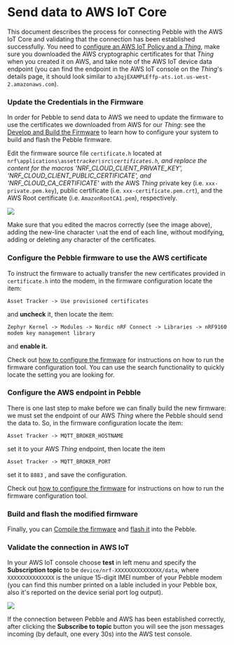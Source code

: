# Send data to AWS IoT Core

This document describes the process for connecting Pebble with the AWS IoT Core and validating that the connection has been established successfully. You need to [configure an AWS IoT Policy and a _Thing_](configure-aws-iot-core.md), make sure you downloaded the AWS cryptographic certificates for that _Thing_ when you created it on AWS, and take note of the AWS IoT device data endpoint (you can find the endpoint in the AWS IoT console on the _Thing_'s details page, it should look similar to `a3qjEXAMPLEffp-ats.iot.us-west-2.amazonaws.com`).

### Update the Credentials in the Firmware <a href="#update-the-cerdentials-in-the-firmware" id="update-the-cerdentials-in-the-firmware"></a>

In order for Pebble to send data to AWS we need to update the firmware to use the certificates we downloaded from AWS for our _Thing_: see the [Develop and Build the Firmware](../../develop-and-build-the-firmware/) to learn how to configure your system to build and flash the Pebble firmware.

Edit the firmware source file `certificate.h` located at `nrf\applications\asset`_`tracker\src\certificates.h`, and replace the content for the macros 'NRF\_CLOUD\_CLIENT\_PRIVATE\_KEY', 'NRF\_CLOUD\_CLIENT\_PUBLIC\_CERTIFICATE', and 'NRF\_CLOUD\_CA\_CERTIFICATE' with the_ AWS _Thing_ private key (i.e. `xxx-private.pem.key`), public certificate (i.e. `xxx-certificate.pem.crt`), and the AWS Root certificate (i.e. `AmazonRootCA1.pem`), respectively.

![](http://docs-old.iotex.io/img/developer/pebble\_certificate\_string.png)

Make sure that you edited the macros correctly (see the image above), adding the new-line character `\n`at the end of each line, without modifying, adding or deleting any character of the certificates.

### Configure the Pebble firmware to use the AWS certificate <a href="#configure-the-firmware-to-use-the-aws-certificate" id="configure-the-firmware-to-use-the-aws-certificate"></a>

To instruct the firmware to actually transfer the new certificates provided in `certificate.h` into the modem, in the firmware configuration locate the item:

`Asset Tracker -> Use provisioned certificates`&#x20;

and **uncheck** it, then locate the item:&#x20;

`Zephyr Kernel -> Modules -> Nordic nRF Connect -> Libraries -> nRF9160 modem key management library`&#x20;

and **enable it.**

Check out [how to configure the firmware](../../develop-and-build-the-firmware/configure-the-firmware.md) for instructions on how to run the firmware configuration tool. You can use the search functionality to quickly locate the setting you are looking for.

### Configure the AWS endpoint in Pebble <a href="#configure-the-aws-endpoint-in-pebble" id="configure-the-aws-endpoint-in-pebble"></a>

There is one last step to make before we can finally build the new firmware: we must set the endpoint of our AWS _Thing_ where the Pebble should send the data to. So, in the firmware configuration locate the item:&#x20;

`Asset Tracker -> MQTT_BROKER_HOSTNAME` &#x20;

set it to your AWS _Thing_ endpoint, then locate the item

`Asset Tracker -> MQTT_BROKER_PORT`&#x20;

set it to `8883` , and save the configuration.

Check out [how to configure the firmware](../../develop-and-build-the-firmware/configure-the-firmware.md) for instructions on how to run the firmware configuration tool.

### Build and flash the modified firmware <a href="#build-and-flash-the-modified-firmware" id="build-and-flash-the-modified-firmware"></a>

Finally, you can [Compile the firmware](../../develop-and-build-the-firmware/) and [flash it](../../flashing-the-firmware/) into the Pebble.

### Validate the connection in AWS IoT <a href="#validate-the-connection-in-aws-iot" id="validate-the-connection-in-aws-iot"></a>

In your AWS IoT console choose **test** in left menu and specify the **Subscription topic** to be `device/nrf-XXXXXXXXXXXXXXX/data`, where `XXXXXXXXXXXXXXX` is the unique 15-digit IMEI number of your Pebble modem (you can find this number printed on a lable included in your Pebble box, also it's reported on the device serial port log output).

![](http://docs-old.iotex.io/img/developer/pebble\_aws\_iot\_test.png)

If the connection between Pebble and AWS has been established correctly, after clicking the **Subscribe to topic** button you will see the json messages incoming (by default, one every 30s) into the AWS test console.
